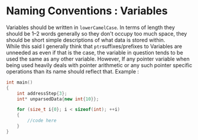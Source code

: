 # Naming Conventions : Variables

Variables should be written in `lowerCamelCase`. In terms of length they should be 1–2 words generally so they don't occupy too much space, they should be short simple descriptions of what data is stored within.  
While this said I generally think that `ptr`suffixes/prefixes to Variables are unneeded as even if that is the case, the variable in question tends to be used the same as any other variable.
However, If any pointer variable when being used heavily deals with pointer arithmetic or any such pointer specific operations than its name should reflect that.
Example : 
``` cpp linenums="1"
int main()
{
	int addressStep{3};
	int* unparsedData{new int{10}};

	for (size_t i{0}; i < sizeof(int); ++i)
	{
		//code here
	}
}
```

